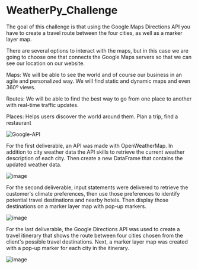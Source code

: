 # WeatherPy_Challenge

The goal of this challenge is that using the Google Maps Directions API you have to create a travel route between the four cities, as well as a marker layer map.

There are several options to interact with the maps, but in this case we are going to choose one that connects the Google Maps servers so that we can see our location on our website.

Maps: We will be able to see the world and of course our business in an agile and personalized way. We will find static and dynamic maps and even 360º views.

Routes: We will be able to find the best way to go from one place to another with real-time traffic updates.

Places: Helps users discover the world around them. Plan a trip, find a restaurant

![Google-API](https://user-images.githubusercontent.com/86340630/127798040-241c7111-1e80-4a82-8d2f-2915de2f6d82.jpg)

For the first deliverable, an API was made with OpenWeatherMap. In addition to city weather data the API skills to retrieve the current weather description of each city. Then create a new DataFrame that contains the updated weather data.

![image](https://user-images.githubusercontent.com/86340630/127800655-f16e3a96-7fac-43e6-843e-d152d4f62474.png)

For the second deliverable, input statements were delivered to retrieve the customer's climate preferences, then use those preferences to identify potential travel destinations and nearby hotels. Then display those destinations on a marker layer map with pop-up markers.

![image](https://user-images.githubusercontent.com/86340630/127800945-6535cc5c-42b8-41c7-a308-1649965c2ab0.png)

For the last deliverable, the Google Directions API was used to create a travel itinerary that shows the route between four cities chosen from the client's possible travel destinations. Next, a marker layer map was created with a pop-up marker for each city in the itinerary.

![image](https://user-images.githubusercontent.com/86340630/127801211-7cd02407-5bff-48eb-b180-e0a93cae1cd7.png)

